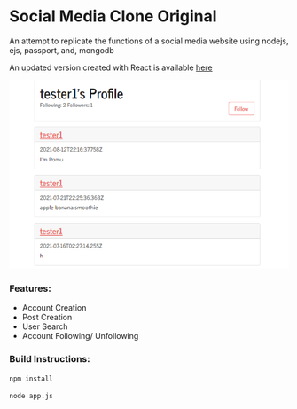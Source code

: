 # Social Media Clone Original

An attempt to replicate the functions of a social media website using nodejs, ejs, passport, and, mongodb

An updated version created with React is available [here](https://github.com/JustSch/social-media-clone-react-frontend)

![alt text](https://raw.githubusercontent.com/justsch/SocialMediaClone/main/screenshots/screenshot.png)

### Features:
  - Account Creation
  - Post Creation
  - User Search
  - Account Following/ Unfollowing


### Build Instructions:

```bash
npm install
```

```bash
node app.js
```